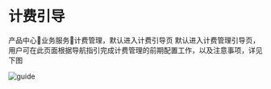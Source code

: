 # 计费引导

产品中心业务服务计费管理，默认进入计费引导页
默认进入计费管理引导页，用户可在此页面根据导航指引完成计费管理的前期配置工作，以及注意事项，详见下图

![guide](https://juyun-1253413501.cos.ap-beijing.myqcloud.com/opsphere/billing/%E8%AE%A1%E8%B4%B9%E5%BC%95%E5%AF%BC1.png)